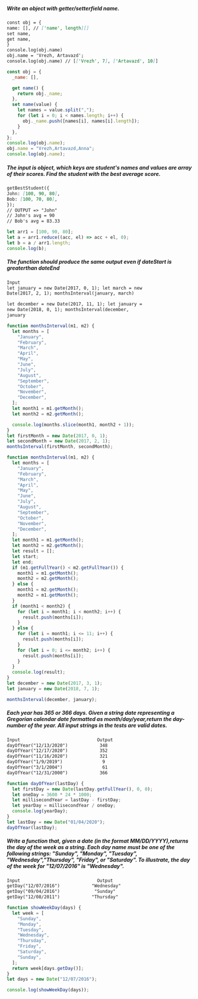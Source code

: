 ##### Write an object with getter/setterfield name.

```Markdown
const obj = {
name: [], // ['name', length][]
set name,
get name,
}
console.log(obj.name)
obj.name = 'Vrezh, Artavazd';
console.log(obj.name) // [['Vrezh', 7], ['Artavazd', 10]]
```

```javascript
const obj = {
  _name: [],

  get name() {
    return obj._name;
  },
  set name(value) {
    let names = value.split(",");
    for (let i = 0; i < names.length; i++) {
      obj._name.push([names[i], names[i].length]);
    }
  },
};
console.log(obj.name);
obj.name = "Vrezh,Artavazd,Anna";
console.log(obj.name);
```

##### The input is object, which keys are student's names and values are array of their scores. Find the student with the best average score.

```Markdown
getBestStudent({
John: [100, 90, 80],
Bob: [100, 70, 80],
});
// OUTPUT => "John"
// John's avg = 90
// Bob's avg = 83.33
```

```javascript
let arr1 = [100, 90, 80];
let a = arr1.reduce((acc, el) => acc + el, 0);
let b = a / arr1.length;
console.log(b);
```

##### The function should produce the same output even if dateStart is greaterthan dateEnd

```Markdown
Input                                                                                           Output
let january = new Date(2017, 0, 1); let march = new
Date(2017, 2, 1); monthsInterval(january, march)                              ['January', 'February', March']

let december = new Date(2017, 11, 1); let january =
new Date(2018, 0, 1); monthsInterval(december,
january                                                                            ['January', 'December']
```

```javascript
function monthsInterval(m1, m2) {
  let months = [
    "January",
    "February",
    "March",
    "April",
    "May",
    "June",
    "July",
    "August",
    "September",
    "October",
    "November",
    "December",
  ];
  let month1 = m1.getMonth();
  let month2 = m2.getMonth();

  console.log(months.slice(month1, month2 + 1));
}
let firstMonth = new Date(2017, 0, 1);
let secondMonth = new Date(2017, 2, 1);
monthsInterval(firstMonth, secondMonth);
```

```javascript
function monthsInterval(m1, m2) {
  let months = [
    "January",
    "February",
    "March",
    "April",
    "May",
    "June",
    "July",
    "August",
    "September",
    "October",
    "November",
    "December",
  ];
  let month1 = m1.getMonth();
  let month2 = m2.getMonth();
  let result = [];
  let start;
  let end;
  if (m1.getFullYear() < m2.getFullYear()) {
    month1 = m1.getMonth();
    month2 = m2.getMonth();
  } else {
    month1 = m2.getMonth();
    month2 = m1.getMonth();
  }
  if (month1 < month2) {
    for (let i = month1; i < month2; i++) {
      result.push(months[i]);
    }
  } else {
    for (let i = month1; i <= 11; i++) {
      result.push(months[i]);
    }
    for (let i = 0; i <= month2; i++) {
      result.push(months[i]);
    }
  }
  console.log(result);
}
let december = new Date(2017, 3, 1);
let january = new Date(2018, 7, 1);

monthsInterval(december, january);
```

##### Each year has 365 or 366 days. Given a string date representing a Gregorian calendar date formatted as month/day/year,return the day-number of the year. All input strings in the tests are valid dates.

```Markdown
Input                             Output
dayOfYear("12/13/2020")            348
dayOfYear("12/17/2020")            352
dayOfYear("11/16/2020")            321
dayOfYear("1/9/2019")               9
dayOfYear("3/1/2004")               61
dayOfYear("12/31/2000")            366
```

```javascript
function dayOfYear(lastDay) {
  let firstDay = new Date(lastDay.getFullYear(), 0, 0);
  let oneDay = 3600 * 24 * 1000;
  let millisecondYear = lastDay - firstDay;
  let yearDay = millisecondYear / oneDay;
  console.log(yearDay);
}
let lastDay = new Date("01/04/2020");
dayOfYear(lastDay);
```

##### Write a function that, given a date (in the format MM/DD/YYYY),returns the day of the week as a string. Each day name must be one of the following strings: "Sunday", "Monday", "Tuesday", "Wednesday","Thursday", "Friday", or "Saturday". To illustrate, the day of the week for "12/07/2016" is "Wednesday".

```Markdown
Input                             Output
getDay("12/07/2016")            "Wednesday"
getDay("09/04/2016")             "Sunday"
getDay("12/08/2011")            "Thursday"
```

```javascript
function showWeekDay(days) {
  let week = [
    "Sunday",
    "Monday",
    "Tuesday",
    "Wednesday",
    "Thursday",
    "Friday",
    "Saturday",
    "Sunday",
  ];
  return week[days.getDay()];
}
let days = new Date("12/07/2016");

console.log(showWeekDay(days));
```
